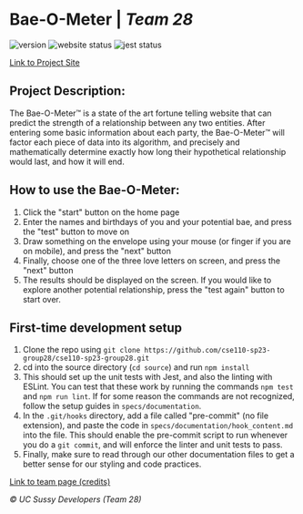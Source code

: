 # Bae-O-Meter | _Team 28_
![version](https://img.shields.io/github/v/release/cse110-sp23-group28/cse110-sp23-group28?include_prereleases)
![website status](https://img.shields.io/website?url=http%3A%2F%2Fbaeometer.com%2F)
![jest status](https://img.shields.io/github/actions/workflow/status/cse110-sp23-group28/cse110-sp23-group28/jest.yml)

[Link to Project Site](http://baeometer.com/)

## Project Description:
The Bae-O-Meter™ is a state of the art fortune telling website that can predict the strength of a relationship between any two entities. After entering some basic information about each party, the Bae-O-Meter™ will factor each piece of data into its algorithm, and precisely and mathematically determine exactly how long their hypothetical relationship would last, and how it will end.

## How to use the Bae-O-Meter:
1. Click the "start" button on the home page
2. Enter the names and birthdays of you and your potential bae, and press the "test" button to move on
3. Draw something on the envelope using your mouse (or finger if you are on mobile), and press the "next" button
4. Finally, choose one of the three love letters on screen, and press the "next" button
5. The results should be displayed on the screen. If you would like to explore another potential relationship, press the "test again" button to start over.

## First-time development setup
1. Clone the repo using `git clone https://github.com/cse110-sp23-group28/cse110-sp23-group28.git`
2. cd into the source directory (`cd source`) and run `npm install`
3. This should set up the unit tests with Jest, and also the linting with ESLint. You can test that these work by running the commands `npm test` and `npm run lint`. If for some reason the commands are not recognized, follow the setup guides in `specs/documentation`.
4. In the `.git/hooks` directory, add a file called "pre-commit" (no file extension), and paste the code in `specs/documentation/hook_content.md` into the file. This should enable the pre-commit script to run whenever you do a `git commit`, and will enforce the linter and unit tests to pass.
5. Finally, make sure to read through our other documentation files to get a better sense for our styling and code practices.

[Link to team page (credits)](https://github.com/cse110-sp23-group28/cse110-sp23-group28/blob/main/admin/team.md)

_© UC Sussy Developers (Team 28)_